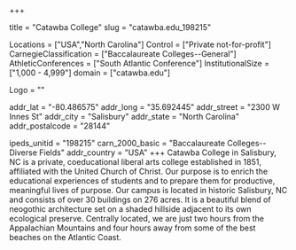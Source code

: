
+++

title = "Catawba College"
slug = "catawba.edu_198215"

Locations = ["USA","North Carolina"]
Control = ["Private not-for-profit"]
CarnegieClassification = ["Baccalaureate Colleges--General"]
AthleticConferences = ["South Atlantic Conference"]
InstitutionalSize = ["1,000 - 4,999"]
domain = ["catawba.edu"]

Logo = ""

addr_lat = "-80.486575"
addr_long = "35.692445"
addr_street = "2300 W Innes St"
addr_city = "Salisbury"
addr_state = "North Carolina"
addr_postalcode = "28144"

ipeds_unitid = "198215"
carn_2000_basic = "Baccalaureate Colleges--Diverse Fields"
addr_country = "USA"
+++
    Catawba College in Salisbury, NC is a private, coeducational liberal arts college established in 1851, affiliated with the United Church of Christ. Our purpose is to enrich the educational experiences of students and to prepare them for productive, meaningful lives of purpose. Our campus is located in historic Salisbury, NC and consists of over 30 buildings on 276 acres. It is a beautiful blend of neogothic architecture set on a shaded hillside adjacent to its own ecological preserve. Centrally located, we are just two hours from the Appalachian Mountains and four hours away from some of the best beaches on the Atlantic Coast.
